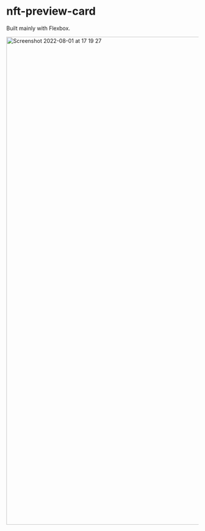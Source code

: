 # nft-preview-card
Built mainly with Flexbox. 

<img width="1276" alt="Screenshot 2022-08-01 at 17 19 27" src="https://user-images.githubusercontent.com/87713231/182183019-cd57eeca-1109-4065-9afb-7728ece99d6a.png">

